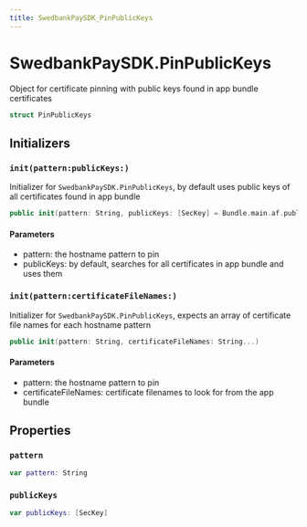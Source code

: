 ```yaml
---
title: SwedbankPaySDK_PinPublicKeys
---
```

# SwedbankPaySDK.PinPublicKeys

Object for certificate pinning with public keys found in app bundle certificates

``` swift
struct PinPublicKeys 
```

## Initializers

### `init(pattern:publicKeys:)`

Initializer for `SwedbankPaySDK.PinPublicKeys`, by default uses public keys of all certificates found in app bundle

``` swift
public init(pattern: String, publicKeys: [SecKey] = Bundle.main.af.publicKeys) 
```

#### Parameters

  - pattern: the hostname pattern to pin
  - publicKeys: by default, searches for all certificates in app bundle and uses them

### `init(pattern:certificateFileNames:)`

Initializer for `SwedbankPaySDK.PinPublicKeys`, expects an array of certificate file names for each hostname pattern

``` swift
public init(pattern: String, certificateFileNames: String...) 
```

#### Parameters

  - pattern: the hostname pattern to pin
  - certificateFileNames: certificate filenames to look for from the app bundle

## Properties

### `pattern`

``` swift
var pattern: String
```

### `publicKeys`

``` swift
var publicKeys: [SecKey]
```
